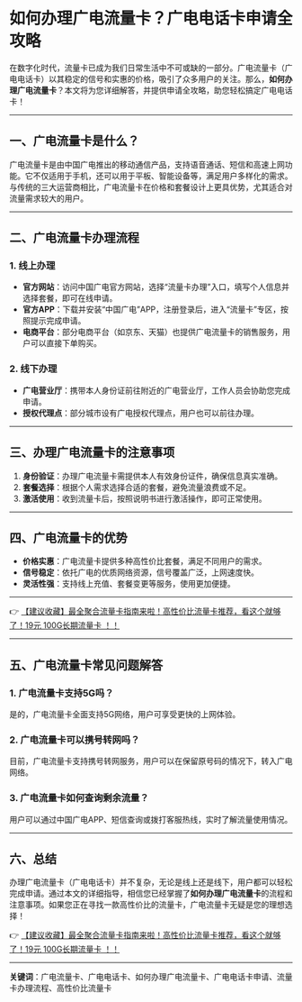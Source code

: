# 如何办理广电流量卡？广电电话卡申请全攻略

在数字化时代，流量卡已成为我们日常生活中不可或缺的一部分。广电流量卡（广电电话卡）以其稳定的信号和实惠的价格，吸引了众多用户的关注。那么，**如何办理广电流量卡**？本文将为您详细解答，并提供申请全攻略，助您轻松搞定广电电话卡！

---

## 一、广电流量卡是什么？

广电流量卡是由中国广电推出的移动通信产品，支持语音通话、短信和高速上网功能。它不仅适用于手机，还可以用于平板、智能设备等，满足用户多样化的需求。与传统的三大运营商相比，广电流量卡在价格和套餐设计上更具优势，尤其适合对流量需求较大的用户。

---

## 二、广电流量卡办理流程

### 1. 线上办理
- **官方网站**：访问中国广电官方网站，选择“流量卡办理”入口，填写个人信息并选择套餐，即可在线申请。
- **官方APP**：下载并安装“中国广电”APP，注册登录后，进入“流量卡”专区，按照提示完成申请。
- **电商平台**：部分电商平台（如京东、天猫）也提供广电流量卡的销售服务，用户可以直接下单购买。

### 2. 线下办理
- **广电营业厅**：携带本人身份证前往附近的广电营业厅，工作人员会协助您完成申请。
- **授权代理点**：部分城市设有广电授权代理点，用户也可以前往办理。

---

## 三、办理广电流量卡的注意事项

1. **身份验证**：办理广电流量卡需提供本人有效身份证件，确保信息真实准确。
2. **套餐选择**：根据个人需求选择合适的套餐，避免流量浪费或不足。
3. **激活使用**：收到流量卡后，按照说明书进行激活操作，即可正常使用。

---

## 四、广电流量卡的优势

- **价格实惠**：广电流量卡提供多种高性价比套餐，满足不同用户的需求。
- **信号稳定**：依托广电的优质网络资源，信号覆盖广泛，上网速度快。
- **灵活性强**：支持线上充值、套餐变更等服务，使用更加便捷。

---

👉 [【建议收藏】最全聚合流量卡指南来啦！高性价比流量卡推荐，看这个就够了！19元 100G长期流量卡 ！！](https://bit.ly/Liuliangka)

---

## 五、广电流量卡常见问题解答

### 1. 广电流量卡支持5G吗？
是的，广电流量卡全面支持5G网络，用户可享受更快的上网体验。

### 2. 广电流量卡可以携号转网吗？
目前，广电流量卡支持携号转网服务，用户可以在保留原号码的情况下，转入广电网络。

### 3. 广电流量卡如何查询剩余流量？
用户可以通过中国广电APP、短信查询或拨打客服热线，实时了解流量使用情况。

---

## 六、总结

办理广电流量卡（广电电话卡）并不复杂，无论是线上还是线下，用户都可以轻松完成申请。通过本文的详细指导，相信您已经掌握了**如何办理广电流量卡**的流程和注意事项。如果您正在寻找一款高性价比的流量卡，广电流量卡无疑是您的理想选择！

👉 [【建议收藏】最全聚合流量卡指南来啦！高性价比流量卡推荐，看这个就够了！19元 100G长期流量卡 ！！](https://bit.ly/Liuliangka)

---

**关键词**：广电流量卡、广电电话卡、如何办理广电流量卡、广电电话卡申请、流量卡办理流程、高性价比流量卡